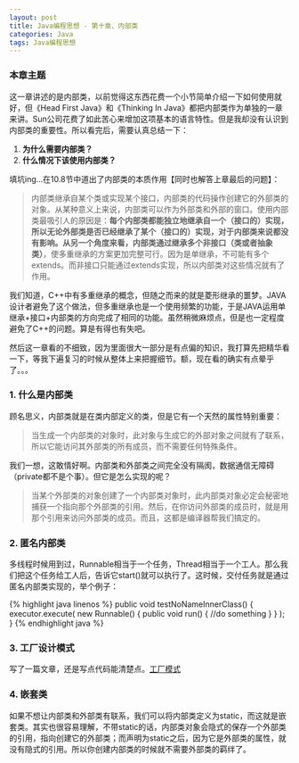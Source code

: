 ```yaml
---
layout: post
title: Java编程思想 - 第十章、内部类
categories: Java
tags: Java编程思想
---
```


### 本章主题

这一章讲述的是内部类，以前觉得这东西花费一个小节简单介绍一下如何使用就好，但《Head First Java》和《Thinking In Java》都把内部类作为单独的一章来讲。Sun公司花费了如此苦心来增加这项基本的语言特性。但是我却没有认识到内部类的重要性。所以看完后，需要认真总结一下：

1. **为什么需要内部类？**
2. **什么情况下该使用内部类？**

填坑ing...在10.8节中道出了内部类的本质作用【同时也解答上章最后的问题】：

> 内部类继承自某个类或实现某个接口，内部类的代码操作创建它的外部类的对象。从某种意义上来说，内部类可以作为外部类和外部的窗口。使用内部类最吸引人的原因是：**每个内部类都能独立地继承自一个（接口的）实现，所以无论外部类是否已经继承了某个（接口的）实现，对于内部类来说都没有影响。**从另一个角度来看，内部类通过继承多个**非接口（类或者抽象类）**，使多重继承的方案更加完整可行。因为是单继承，不可能有多个extends。而非接口只能通过extends实现，所以内部类对这些情况就有了作用。

我们知道，C++中有多重继承的概念，但随之而来的就是菱形继承的噩梦。JAVA设计者避免了这个做法，但多重继承也是一个使用频繁的功能，于是JAVA运用单继承+接口+内部类的方向完成了相同的功能。虽然稍微麻烦点，但是也一定程度避免了C++的问题。算是有得也有失吧。

然后这一章看的不细致，因为里面很大一部分是有点偏的知识，我打算先把精华看一下，等我下遍复习的时候从整体上来把握细节。额，现在看的确实有点晕乎了。。。

### 1. 什么是内部类

顾名思义，内部类就是在类内部定义的类，但是它有一个天然的属性特别重要：

> 当生成一个内部类的对象时，此对象与生成它的外部对象之间就有了联系，所以它能访问其外部类的所有成员，而不需要任何特殊条件。

我们一想，这敢情好啊。内部类和外部类之间完全没有隔阂，数据通信无障碍（private都不是个事）。但它是怎么实现的呢？
> 当某个外部类的对象创建了一个内部类对象时，此内部类对象必定会秘密地捕获一个指向那个外部类的引用。然后，在你访问外部类的成员时，就是用那个引用来访问外部类的成员。而且，这都是编译器帮我们搞定的。

### 2. 匿名内部类

多线程时候用到过，Runnable相当于一个任务，Thread相当于一个工人。那么我们把这个任务给工人后，告诉它start()就可以执行了。这时候，交付任务就是通过匿名内部类实现的，举个例子：

{% highlight java linenos %}
public void testNoNameInnerClass() {
	    executor.execute(
	        new Runnable() {
	    	    public void run() {
	    		    //do something
	    	    }
	        }
	    );
	}
{% endhighlight java %}

### 3. 工厂设计模式

写了一篇文章，还是写点代码能清楚点。[工厂模式](http://www.thinkingbar.com/2014/03/14/%E5%B7%A5%E5%8E%82%E6%A8%A1%E5%BC%8F/)

### 4. 嵌套类

如果不想让内部类和外部类有联系，我们可以将内部类定义为static，而这就是嵌套类。其实也很容易理解，不带static的话，内部类对象会隐式的保存一个外部类的引用，指向创建它的外部类；而声明为static之后，因为它是外部类的属性，就没有隐式的引用。所以你创建内部类的时候就不需要外部类的羁绊了。
